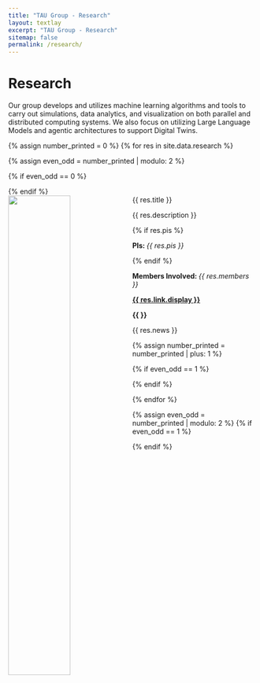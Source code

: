 ```yaml
---
title: "TAU Group - Research"
layout: textlay
excerpt: "TAU Group - Research"
sitemap: false
permalink: /research/
---
```


# Research
Our group develops and utilizes machine learning algorithms and tools to carry out 
simulations, data analytics, and visualization on both parallel and distributed computing 
systems. We also focus on utilizing Large Language Models and agentic architectures to support Digital Twins.

{% assign number_printed = 0 %}
{% for res in site.data.research %}

{% assign even_odd = number_printed | modulo: 2 %}

{% if even_odd == 0 %}
<div class="row">
{% endif %}

<div class="col-sm-6 clearfix">
 <div class="well">
  <pubtit>{{ res.title }}</pubtit>
  <a href="{{ site.url }}{{ site.baseurl }}/images/research_pic/{{ res.image }}">
      <img src="{{ site.url }}{{ site.baseurl }}/images/research_pic/{{ res.image }}" 
      class="img-responsive" width="50%" style="float: left" /></a>
  <p>{{ res.description }}</p>
  {% if res.pis %} <p><strong>PIs: </strong><em>{{ res.pis }}</em></p> {% endif %}
  <p><strong>Members Involved: </strong><em>{{ res.members }}</em></p>
  <p><strong><a href="{{ res.link.url }}">{{ res.link.display }}</a></strong></p>
  <p class="text-danger"><strong> {{  }}</strong></p>
  <p> {{ res.news }}</p>
 </div>
</div>

{% assign number_printed = number_printed | plus: 1 %}

{% if even_odd == 1 %}
</div>
{% endif %}

{% endfor %}

{% assign even_odd = number_printed | modulo: 2 %}
{% if even_odd == 1 %}
</div>
{% endif %}
